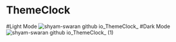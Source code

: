 # ThemeClock
#Light Mode
![shyam-swaran github io_ThemeClock_](https://github.com/shyam-swaran/ThemeClock/assets/124905276/e065c76c-979b-47ac-a299-f40f1672a3b7)
#Dark Mode
![shyam-swaran github io_ThemeClock_ (1)](https://github.com/shyam-swaran/ThemeClock/assets/124905276/96f0862a-141b-4c0b-ab91-ff09085ffcc1)
